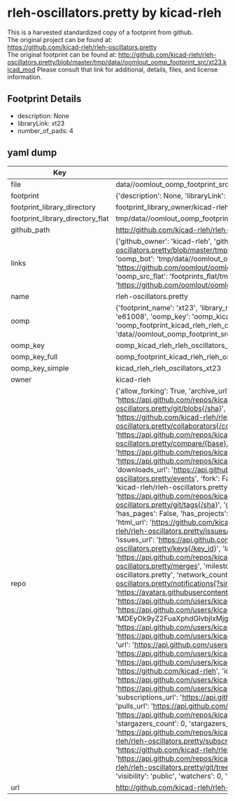 # rleh-oscillators.pretty by kicad-rleh  
This is a harvested standardized copy of a footprint from github.  
The original project can be found at:  
https://github.com/kicad-rleh/rleh-oscillators.pretty  
The original footprint can be found at:
http://github.com/kicad-rleh/rleh-oscillators.pretty/blob/master/tmp/data//oomlout_oomp_footprint_src/xt23.kicad_mod
Please consult that link for additional, details, files, and license information.  
## Footprint Details
* description: None  
* libraryLink: xt23  
* number_of_pads: 4  
## yaml dump  
| Key | Value |  
| --- | --- |  
| file | data//oomlout_oomp_footprint_src/rleh-oscillators.pretty/xt23.kicad_mod |  
| footprint | {'description': None, 'libraryLink': 'xt23', 'number_of_pads': 4} |  
| footprint_library_directory | footprint_library_owner/kicad-rleh_rleh-oscillators.pretty |  
| footprint_library_directory_flat | tmp/data//oomlout_oomp_footprint_src/footprints_flat/kicad_rleh_rleh_oscillators_xt23/working |  
| github_path | http://github.com/kicad-rleh/rleh-oscillators.pretty/blob/master/tmp/data//oomlout_oomp_footprint_src/xt23.kicad_mod |  
| links | {'github_owner': 'kicad-rleh', 'github_repo_name': 'rleh-oscillators.pretty', 'github_src': 'http://github.com/kicad-rleh/rleh-oscillators.pretty/blob/master/tmp/data//oomlout_oomp_footprint_src/xt23.kicad_mod', 'github_src_repo': 'https://github.com/kicad-rleh/rleh-oscillators.pretty', 'oomp_bot': 'tmp/data//oomlout_oomp_footprint_src/footprints/kicad_rleh_rleh_oscillators_xt23/working', 'oomp_bot_github': 'https://github.com/oomlout/oomlout_oomp_footprint_bot/tree/main/tmp/data//oomlout_oomp_footprint_src/footprints/kicad_rleh_rleh_oscillators_xt23/working', 'oomp_src_flat': 'footprints_flat/tmp/data//oomlout_oomp_footprint_src/footprints_flat/kicad_rleh_rleh_oscillators_xt23/working', 'oomp_src_flat_github': 'https://github.com/oomlout/oomlout_oomp_footprint_src/tree/main/tmp/data//oomlout_oomp_footprint_src/footprints_flat/kicad_rleh_rleh_oscillators_xt23/working'} |  
| name | rleh-oscillators.pretty |  
| oomp | {'footprint_name': 'xt23', 'library_name': 'rleh_oscillators', 'md5': 'e61008cd458de9d88310502a538567fd', 'md5_10': 'e61008cd45', 'md5_5': 'e6100', 'md5_6': 'e61008', 'oomp_key': 'oomp_kicad_rleh_rleh_oscillators_xt23', 'oomp_key_extra': 'oomp_footprint_kicad_rleh_rleh_oscillators_xt23', 'oomp_key_full': 'oomp_footprint_kicad_rleh_rleh_oscillators_xt23_e61008', 'oomp_key_simple': 'kicad_rleh_rleh_oscillators_xt23', 'original_filename': 'data//oomlout_oomp_footprint_src/rleh-oscillators.pretty/xt23.kicad_mod', 'owner_name': 'kicad_rleh'} |  
| oomp_key | oomp_kicad_rleh_rleh_oscillators_xt23 |  
| oomp_key_full | oomp_footprint_kicad_rleh_rleh_oscillators_xt23 |  
| oomp_key_simple | kicad_rleh_rleh_oscillators_xt23 |  
| owner | kicad-rleh |  
| repo | {'allow_forking': True, 'archive_url': 'https://api.github.com/repos/kicad-rleh/rleh-oscillators.pretty/{archive_format}{/ref}', 'archived': False, 'assignees_url': 'https://api.github.com/repos/kicad-rleh/rleh-oscillators.pretty/assignees{/user}', 'blobs_url': 'https://api.github.com/repos/kicad-rleh/rleh-oscillators.pretty/git/blobs{/sha}', 'branches_url': 'https://api.github.com/repos/kicad-rleh/rleh-oscillators.pretty/branches{/branch}', 'clone_url': 'https://github.com/kicad-rleh/rleh-oscillators.pretty.git', 'collaborators_url': 'https://api.github.com/repos/kicad-rleh/rleh-oscillators.pretty/collaborators{/collaborator}', 'comments_url': 'https://api.github.com/repos/kicad-rleh/rleh-oscillators.pretty/comments{/number}', 'commits_url': 'https://api.github.com/repos/kicad-rleh/rleh-oscillators.pretty/commits{/sha}', 'compare_url': 'https://api.github.com/repos/kicad-rleh/rleh-oscillators.pretty/compare/{base}...{head}', 'contents_url': 'https://api.github.com/repos/kicad-rleh/rleh-oscillators.pretty/contents/{+path}', 'contributors_url': 'https://api.github.com/repos/kicad-rleh/rleh-oscillators.pretty/contributors', 'created_at': '2016-08-18T12:53:12Z', 'default_branch': 'master', 'deployments_url': 'https://api.github.com/repos/kicad-rleh/rleh-oscillators.pretty/deployments', 'description': 'Some kicad oscillator and quartz crystal footprints', 'disabled': False, 'downloads_url': 'https://api.github.com/repos/kicad-rleh/rleh-oscillators.pretty/downloads', 'events_url': 'https://api.github.com/repos/kicad-rleh/rleh-oscillators.pretty/events', 'fork': False, 'forks': 0, 'forks_count': 0, 'forks_url': 'https://api.github.com/repos/kicad-rleh/rleh-oscillators.pretty/forks', 'full_name': 'kicad-rleh/rleh-oscillators.pretty', 'git_commits_url': 'https://api.github.com/repos/kicad-rleh/rleh-oscillators.pretty/git/commits{/sha}', 'git_refs_url': 'https://api.github.com/repos/kicad-rleh/rleh-oscillators.pretty/git/refs{/sha}', 'git_tags_url': 'https://api.github.com/repos/kicad-rleh/rleh-oscillators.pretty/git/tags{/sha}', 'git_url': 'git://github.com/kicad-rleh/rleh-oscillators.pretty.git', 'has_discussions': False, 'has_downloads': True, 'has_issues': True, 'has_pages': False, 'has_projects': True, 'has_wiki': True, 'homepage': None, 'hooks_url': 'https://api.github.com/repos/kicad-rleh/rleh-oscillators.pretty/hooks', 'html_url': 'https://github.com/kicad-rleh/rleh-oscillators.pretty', 'id': 65996931, 'is_template': False, 'issue_comment_url': 'https://api.github.com/repos/kicad-rleh/rleh-oscillators.pretty/issues/comments{/number}', 'issue_events_url': 'https://api.github.com/repos/kicad-rleh/rleh-oscillators.pretty/issues/events{/number}', 'issues_url': 'https://api.github.com/repos/kicad-rleh/rleh-oscillators.pretty/issues{/number}', 'keys_url': 'https://api.github.com/repos/kicad-rleh/rleh-oscillators.pretty/keys{/key_id}', 'labels_url': 'https://api.github.com/repos/kicad-rleh/rleh-oscillators.pretty/labels{/name}', 'language': None, 'languages_url': 'https://api.github.com/repos/kicad-rleh/rleh-oscillators.pretty/languages', 'license': None, 'merges_url': 'https://api.github.com/repos/kicad-rleh/rleh-oscillators.pretty/merges', 'milestones_url': 'https://api.github.com/repos/kicad-rleh/rleh-oscillators.pretty/milestones{/number}', 'mirror_url': None, 'name': 'rleh-oscillators.pretty', 'network_count': 0, 'node_id': 'MDEwOlJlcG9zaXRvcnk2NTk5NjkzMQ==', 'notifications_url': 'https://api.github.com/repos/kicad-rleh/rleh-oscillators.pretty/notifications{?since,all,participating}', 'open_issues': 0, 'open_issues_count': 0, 'organization': {'avatar_url': 'https://avatars.githubusercontent.com/u/21282019?v=4', 'events_url': 'https://api.github.com/users/kicad-rleh/events{/privacy}', 'followers_url': 'https://api.github.com/users/kicad-rleh/followers', 'following_url': 'https://api.github.com/users/kicad-rleh/following{/other_user}', 'gists_url': 'https://api.github.com/users/kicad-rleh/gists{/gist_id}', 'gravatar_id': '', 'html_url': 'https://github.com/kicad-rleh', 'id': 21282019, 'login': 'kicad-rleh', 'node_id': 'MDEyOk9yZ2FuaXphdGlvbjIxMjgyMDE5', 'organizations_url': 'https://api.github.com/users/kicad-rleh/orgs', 'received_events_url': 'https://api.github.com/users/kicad-rleh/received_events', 'repos_url': 'https://api.github.com/users/kicad-rleh/repos', 'site_admin': False, 'starred_url': 'https://api.github.com/users/kicad-rleh/starred{/owner}{/repo}', 'subscriptions_url': 'https://api.github.com/users/kicad-rleh/subscriptions', 'type': 'Organization', 'url': 'https://api.github.com/users/kicad-rleh'}, 'owner': {'avatar_url': 'https://avatars.githubusercontent.com/u/21282019?v=4', 'events_url': 'https://api.github.com/users/kicad-rleh/events{/privacy}', 'followers_url': 'https://api.github.com/users/kicad-rleh/followers', 'following_url': 'https://api.github.com/users/kicad-rleh/following{/other_user}', 'gists_url': 'https://api.github.com/users/kicad-rleh/gists{/gist_id}', 'gravatar_id': '', 'html_url': 'https://github.com/kicad-rleh', 'id': 21282019, 'login': 'kicad-rleh', 'node_id': 'MDEyOk9yZ2FuaXphdGlvbjIxMjgyMDE5', 'organizations_url': 'https://api.github.com/users/kicad-rleh/orgs', 'received_events_url': 'https://api.github.com/users/kicad-rleh/received_events', 'repos_url': 'https://api.github.com/users/kicad-rleh/repos', 'site_admin': False, 'starred_url': 'https://api.github.com/users/kicad-rleh/starred{/owner}{/repo}', 'subscriptions_url': 'https://api.github.com/users/kicad-rleh/subscriptions', 'type': 'Organization', 'url': 'https://api.github.com/users/kicad-rleh'}, 'private': False, 'pulls_url': 'https://api.github.com/repos/kicad-rleh/rleh-oscillators.pretty/pulls{/number}', 'pushed_at': '2017-11-16T03:12:45Z', 'releases_url': 'https://api.github.com/repos/kicad-rleh/rleh-oscillators.pretty/releases{/id}', 'size': 1, 'ssh_url': 'git@github.com:kicad-rleh/rleh-oscillators.pretty.git', 'stargazers_count': 0, 'stargazers_url': 'https://api.github.com/repos/kicad-rleh/rleh-oscillators.pretty/stargazers', 'statuses_url': 'https://api.github.com/repos/kicad-rleh/rleh-oscillators.pretty/statuses/{sha}', 'subscribers_count': 2, 'subscribers_url': 'https://api.github.com/repos/kicad-rleh/rleh-oscillators.pretty/subscribers', 'subscription_url': 'https://api.github.com/repos/kicad-rleh/rleh-oscillators.pretty/subscription', 'svn_url': 'https://github.com/kicad-rleh/rleh-oscillators.pretty', 'tags_url': 'https://api.github.com/repos/kicad-rleh/rleh-oscillators.pretty/tags', 'teams_url': 'https://api.github.com/repos/kicad-rleh/rleh-oscillators.pretty/teams', 'temp_clone_token': None, 'topics': [], 'trees_url': 'https://api.github.com/repos/kicad-rleh/rleh-oscillators.pretty/git/trees{/sha}', 'updated_at': '2016-08-27T18:26:08Z', 'url': 'https://api.github.com/repos/kicad-rleh/rleh-oscillators.pretty', 'visibility': 'public', 'watchers': 0, 'watchers_count': 0, 'web_commit_signoff_required': False} |  
| url | http://github.com/kicad-rleh/rleh-oscillators.pretty |  

